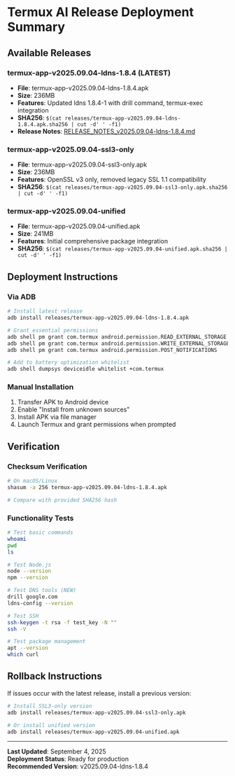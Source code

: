 # Termux AI Release Deployment Summary

## Available Releases

### termux-app-v2025.09.04-ldns-1.8.4 (LATEST)
- **File**: termux-app-v2025.09.04-ldns-1.8.4.apk
- **Size**: 236MB
- **Features**: Updated ldns 1.8.4-1 with drill command, termux-exec integration
- **SHA256**: `$(cat releases/termux-app-v2025.09.04-ldns-1.8.4.apk.sha256 | cut -d' ' -f1)`
- **Release Notes**: [RELEASE_NOTES_v2025.09.04-ldns-1.8.4.md](RELEASE_NOTES_v2025.09.04-ldns-1.8.4.md)

### termux-app-v2025.09.04-ssl3-only
- **File**: termux-app-v2025.09.04-ssl3-only.apk  
- **Size**: 236MB
- **Features**: OpenSSL v3 only, removed legacy SSL 1.1 compatibility
- **SHA256**: `$(cat releases/termux-app-v2025.09.04-ssl3-only.apk.sha256 | cut -d' ' -f1)`

### termux-app-v2025.09.04-unified
- **File**: termux-app-v2025.09.04-unified.apk
- **Size**: 241MB  
- **Features**: Initial comprehensive package integration
- **SHA256**: `$(cat releases/termux-app-v2025.09.04-unified.apk.sha256 | cut -d' ' -f1)`

## Deployment Instructions

### Via ADB
```bash
# Install latest release
adb install releases/termux-app-v2025.09.04-ldns-1.8.4.apk

# Grant essential permissions
adb shell pm grant com.termux android.permission.READ_EXTERNAL_STORAGE
adb shell pm grant com.termux android.permission.WRITE_EXTERNAL_STORAGE
adb shell pm grant com.termux android.permission.POST_NOTIFICATIONS

# Add to battery optimization whitelist
adb shell dumpsys deviceidle whitelist +com.termux
```

### Manual Installation
1. Transfer APK to Android device
2. Enable "Install from unknown sources"
3. Install APK via file manager
4. Launch Termux and grant permissions when prompted

## Verification

### Checksum Verification
```bash
# On macOS/Linux
shasum -a 256 termux-app-v2025.09.04-ldns-1.8.4.apk

# Compare with provided SHA256 hash
```

### Functionality Tests
```bash
# Test basic commands
whoami
pwd
ls

# Test Node.js
node --version
npm --version

# Test DNS tools (NEW)
drill google.com
ldns-config --version

# Test SSH
ssh-keygen -t rsa -f test_key -N ""
ssh -V

# Test package management
apt --version
which curl
```

## Rollback Instructions

If issues occur with the latest release, install a previous version:

```bash
# Install SSL3-only version
adb install releases/termux-app-v2025.09.04-ssl3-only.apk

# Or install unified version
adb install releases/termux-app-v2025.09.04-unified.apk
```

---
**Last Updated**: September 4, 2025  
**Deployment Status**: Ready for production  
**Recommended Version**: v2025.09.04-ldns-1.8.4